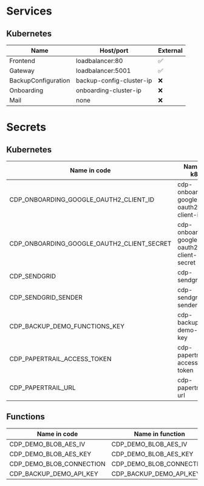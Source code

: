 # Services

## Kubernetes

| Name                  | Host/port                 | External  | 
| -------------         | -----                     | ---       | 
| Frontend              | loadbalancer:80           | ✅        | 
| Gateway               | loadbalancer:5001         | ✅        |
| BackupConfiguration   | backup-config-cluster-ip  | ❌        | 
| Onboarding            | onboarding-cluster-ip     | ❌        |
| Mail                  | none                      | ❌        |

# Secrets

## Kubernetes

| Name in code                                      | Name in k8s                                   |
| -------------                                     | -----                                         |
| CDP_ONBOARDING_GOOGLE_OAUTH2_CLIENT_ID            | cdp-onboarding-google-oauth2-client-id        |
| CDP_ONBOARDING_GOOGLE_OAUTH2_CLIENT_SECRET        | cdp-onboarding-google-oauth2-client-secret    |
| CDP_SENDGRID                                      | cdp-sendgrid                                  |
| CDP_SENDGRID_SENDER                               | cdp-sendgrid-sender                           |
| CDP_BACKUP_DEMO_FUNCTIONS_KEY                     | cdp-backup-demo-api-key                       |
| CDP_PAPERTRAIL_ACCESS_TOKEN                       | cdp-papertrail-access-token                   |
| CDP_PAPERTRAIL_URL                                | cdp-papertrail-url                            |

## Functions

| Name in code              | Name in function          |
| ---                       | ---                       |
| CDP_DEMO_BLOB_AES_IV      | CDP_DEMO_BLOB_AES_IV      |
| CDP_DEMO_BLOB_AES_KEY     | CDP_DEMO_BLOB_AES_KEY     |
| CDP_DEMO_BLOB_CONNECTION  | CDP_DEMO_BLOB_CONNECTION  |
| CDP_BACKUP_DEMO_API_KEY   | CDP_BACKUP_DEMO_API_KEY   |
